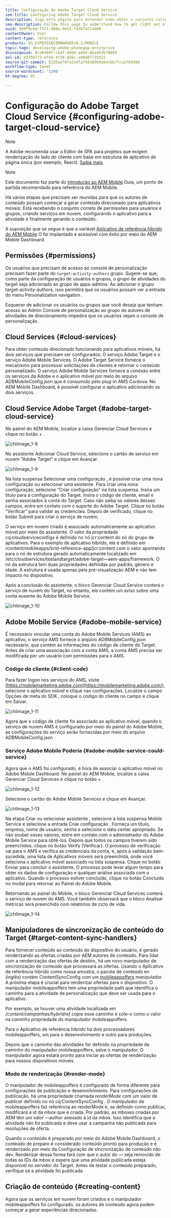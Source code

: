 ```yaml
---
title: Configuração do Adobe Target Cloud Service
seo-title: Configuring Adobe Target Cloud Service
description: Siga esta página para entender como obter o conjunto correto de permissões para usuários e grupos, criar serviços em nuvem, configurar o aplicativo para a atividade e finalmente gerar o conteúdo.
seo-description: Follow this page to understand how to get right set of permissions for users and groups, creating cloud services, configuring the application for the activity, and finally generating the content.
uuid: 569f9c6d-f521-488a-9e51-f43b7a214dd9
contentOwner: User
content-type: reference
products: SG_EXPERIENCEMANAGER/6.5/MOBILE
topic-tags: developing-adobe-phonegap-enterprise
discoiquuid: 8cd6480f-cb4f-40dd-a444-8ba463b78604
exl-id: d370d772-ef4d-4f38-826c-e90d07735822
source-git-commit: b220adf6fa3e9faf94389b9a9416b7fca2f89d9d
workflow-type: tm+mt
source-wordcount: '1298'
ht-degree: 0%

---
```


# Configuração do Adobe Target Cloud Service {#configuring-adobe-target-cloud-service}

>[!NOTE]
>
>A Adobe recomenda usar o Editor de SPA para projetos que exigem renderização do lado do cliente com base em estrutura de aplicativo de página única (por exemplo, React). [Saiba mais](/help/sites-developing/spa-overview.md).

>[!NOTE]
>
>Este documento faz parte do [Introdução ao AEM Mobile](/help/mobile/getting-started-aem-mobile.md) Guia, um ponto de partida recomendado para referência do AEM Mobile.

Há várias etapas que precisam ser reunidas para que os autores de conteúdo possam começar a gerar conteúdo direcionado para aplicativos móveis: Está recebendo o conjunto correto de permissões para usuários e grupos, criando serviços em nuvem, configurando o aplicativo para a atividade e finalmente gerando o conteúdo.

A suposição que se segue é que a variável [Aplicativo de referência híbrido do AEM Mobile](https://github.com/Adobe-Marketing-Cloud-Apps/aem-mobile-hybrid-reference) O foi implantado e acessível com êxito por meio do AEM Mobile Dashboard.

## Permissões {#permissions}

Os usuários que precisam de acesso ao console de personalização precisam fazer parte do `target-activity-authors` grupo. Sugere-se que, como parte da configuração de usuários e grupos, o grupo de atividades do target seja adicionado ao grupo de apps-admins. Ao adicionar o grupo target-activity-authors, isso permitirá que os usuários possam ver a entrada do menu Personalization navigation .

Esquecer de adicionar os usuários ou grupos que você deseja que tenham acesso ao Admin Console de personalização ao grupo de autores de atividades de direcionamento impedirá que os usuários vejam o console de personalização.

## Cloud Services {#cloud-services}

Para obter conteúdo direcionado funcionando para aplicativos móveis, há dois serviços que precisam ser configurados: O serviço Adobe Target e o serviço Adobe Mobile Services. O Adobe Target Service fornece o mecanismo para processar solicitações de clientes e retornar o conteúdo personalizado. O serviço Adobe Mobile Services fornece a conexão entre os serviços da Adobe e o aplicativo móvel por meio do arquivo ADBMobileConfig.json que é consumido pelo plug-in AMS Cordova. No AEM Mobile Dashboard, é possível configurar o aplicativo adicionando os dois serviços.

## Cloud Service Adobe Target {#adobe-target-cloud-service}

No painel do AEM Mobile, localize a caixa Gerenciar Cloud Services e clique no botão + .

![chlimage_1-8](assets/chlimage_1-8.png)

No assistente Adicionar Cloud Service, selecione o cartão de serviço em nuvem &quot;Adobe Target&quot; e clique em Avançar.

![chlimage_1-9](assets/chlimage_1-9.png)

Na lista suspensa Selecionar uma configuração , é possível criar uma nova configuração ou selecionar uma existente. Para criar uma nova configuração, selecione &quot;Criar configuração&quot; na lista suspensa. Insira um título para a configuração do Target. Insira o código de cliente, email e senha associados à conta do Target. Caso não saiba os valores desses campos, entre em contato com o suporte do Adobe Target. Clique no botão &quot;Verificar&quot; para validar as credenciais. Depois de verificado, clique no botão Submit para criar o serviço de nuvem.

O serviço em nuvem criado é associado automaticamente ao aplicativo móvel por meio do assistente. O valor da propriedade cq:cloudserviceconfigs é definido no nó jcr:content do nó do grupo de aplicativos. Para o exemplo de aplicativo híbrido, ele é definido em /content/mobileapps/brid-reference-app/jcr:content com o valor apontando para o nó de estrutura gerado automaticamente localizado em /etc/cloudservices/testandtarget/adobe-target—aem-apps/framework. O nó da estrutura tem duas propriedades definidas por padrão, gênero e idade. A estrutura é usada apenas pela pré-visualização AEM e não tem impacto no dispositivo.

Após a conclusão do assistente, o bloco Gerenciar Cloud Service conterá o serviço de nuvem do Target, no entanto, ele contém um aviso sobre uma conta ausente do Adobe Mobile Service.

![chlimage_1-10](assets/chlimage_1-10.png)

## Adobe Mobile Service {#adobe-mobile-service}

É necessário vincular uma conta do Adobe Mobile Services (AMS) ao aplicativo, o serviço AMS fornece o arquivo ADBMobileConfig.json necessário, que contém as informações do código de cliente do Target. Antes de criar uma associação com a conta AMS, a conta AMS precisa ser modificada por um usuário com permissões para o AMS.

### Código do cliente {#client-code}

Para fazer logon nos serviços do AMS, visite [https://mobilemarketing.adobe.com](https://mobilemarketing.adobe.com/), selecione o aplicativo móvel e clique nas configurações. Localize o campo Opções de meta do SDK , coloque o código do cliente no campo e clique em Salvar.

![chlimage_1-11](assets/chlimage_1-11.png)

Agora que o código de cliente foi associado ao aplicativo móvel, quando o serviço de nuvem AMS é configurado por meio do painel do Adobe Mobile, as configurações do serviço serão fornecidas por meio do arquivo ADBMobileConfig.json .

### Serviço Adobe Mobile Poderia {#adobe-mobile-service-could-service}

Agora que o AMS foi configurado, é hora de associar o aplicativo móvel no Adobe Mobile Dashboard. No painel do AEM Mobile, localize a caixa Gerenciar Cloud Services e clique no botão + .

![chlimage_1-12](assets/chlimage_1-12.png)

Selecione o cartão do Adobe Mobile Services e clique em Avançar.

![chlimage_1-13](assets/chlimage_1-13.png)

Na etapa Criar ou selecionar assistente , selecione a lista suspensa Mobile Service e selecione a entrada Criar configuração . Forneça um título, empresa, nome de usuário, senha e selecione o data center apropriado. Se não souber esses valores, entre em contato com o administrador do Adobe Mobile Service para obtê-los. Depois que todos os campos tiverem sido preenchidos, clique no botão Verify (Verificar). O processo de verificação vai para o AMS e verifica as credenciais da conta, e, após a validação bem-sucedida, uma lista de Aplicativos móveis será preenchida, onde você seleciona o aplicativo móvel associado na lista suspensa. Clique no botão Enviar para concluir o assistente. O processo pode levar algum tempo para obter os dados de configuração e qualquer análise associada com o aplicativo. Quando o processo estiver concluído, clique no botão Concluído no modal para retornar ao Painel do Adobe Mobile.

Retornando ao painel do Mobile, o bloco Gerenciar Cloud Services conterá o serviço de nuvem do AMS. Você também observará que o bloco Analisar métricas será preenchido com relatórios de ciclo de vida.

![chlimage_1-14](assets/chlimage_1-14.png)

## Manipuladores de sincronização de conteúdo do Target {#target-content-sync-handlers}

Para fornecer conteúdo ao conteúdo do dispositivo do usuário, é gerado renderizando as ofertas criadas por AEM autores de conteúdo. Para lidar com a renderização das ofertas de destino, há um novo manipulador de sincronização de conteúdo que processará as ofertas. Usando o Aplicativo de referência híbrido como nossa amostra, o pacote de conteúdo en (inglês) contém ContentSyncConfig com um [mobileappoffers](https://github.com/Adobe-Marketing-Cloud-Apps/aem-mobile-hybrid-reference/blob/master/aem-package/content-author/src/main/content/jcr_root/content/mobileapps/hybrid-reference-app/en/_jcr_content/pge-app/app-config-dev/targetOffers/.content.xml) manipulador. A próxima etapa é crucial para renderizar ofertas para o dispositivo. O manipulador mobileappoffers tem uma propriedade path que identifica o caminho para a atividade de personalização que deve ser usada para o aplicativo.

Por exemplo, se houver uma atividade localizada em */content/campanhas/hybridref* copie esse caminho e cole-o como o valor na *caminho* propriedade do manipulador mobileappoffers.

Para o Aplicativo de referência híbrido há dois processadores mobileappoffers, um para o desenvolvimento e outro para produções.

Depois que o caminho das atividades for definido na propriedade de caminho do manipulador mobileappoffers, salve o manipulador. O manipulador agora estará pronto para iniciar as ofertas de renderização para nossos dispositivos móveis.

### Modo de renderização {#render-mode}

O manipulador de mobileappoffers é configurado de forma diferente para configurações de publicação e desenvolvimento. Para configurações de publicação, há uma propriedade chamada *renderMode* com um valor de *publicar* definido no nó cq:ContentSyncConfig . O manipulador de mobileappoffers faz referência ao renderMode e, se definido como publicar, modificará a id da mbox que é criada. Por padrão, as mboxes criadas por AEM têm um valor —author anexado à id da mbox. Isso identifica que a atividade não foi publicada e deve usar a campanha não publicada para resoluções de oferta.

Quando o conteúdo é preparado por meio do Adobe Mobile Dashboard, o conteúdo de preparo é considerado conteúdo pronto para produção e é renderizado por meio da Configuração de sincronização de conteúdo não dev. Renderizar dessa forma fará com que o autor do — seja removido de todas as IDs da mbox e espere que uma atividade publicada esteja disponível no servidor do Target. Antes de testar o conteúdo preparado, verifique se a atividade foi publicada.

## Criação de conteúdo {#creating-content}

Agora que os serviços em nuvem foram criados e o manipulador mobileappoffers foi configurado, os autores de conteúdo agora podem começar a gerar experiências direcionadas.
